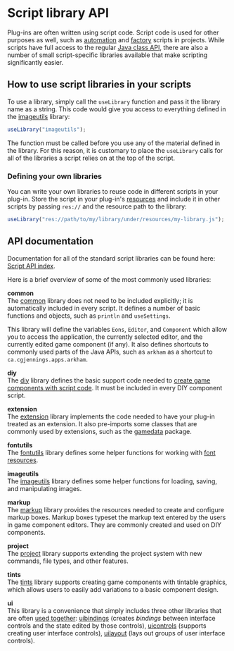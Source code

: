 # Script library API

Plug-ins are often written using script code. Script code is used for other purposes as well, such as [automation](um-proj-automation.md) and [factory](um-proj-csv-factory.md) scripts in projects. While scripts have full access to the regular [Java class API](dm-java-api.md), there are also a number of small script-specific libraries available that make scripting significantly easier.

## How to use script libraries in your scripts

To use a library, simply call the `useLibrary` function and pass it the library name as a string. This code would give you access to everything defined in the [imageutils](assets/jsdoc/imageutils.html) library:

```js
useLibrary("imageutils");
```

The function must be called before you use any of the material defined in the library. For this reason, it is customary to place the `useLibrary` calls for all of the libraries a script relies on at the top of the script.

### Defining your own libraries

You can write your own libraries to reuse code in different scripts in your plug-in. Store the script in your plug-in's [resources](dm-resources.md) and include it in other scripts by passing `res://` and the resource path to the library:

```js
useLibrary("res://path/to/my/library/under/resources/my-library.js");
```

## API documentation

Documentation for all of the standard script libraries can be found here:  
[Script API index](assets/jsdoc/index.html). 

Here is a brief overview of some of the most commonly used libraries:

**common**  
The [common](assets/jsdoc/common.html) library does not need to be included explicitly; it is automatically included in every script. It defines a number of basic functions and objects, such as `println` and `useSettings`.

This library will define the variables `Eons`, `Editor`, and `Component` which allow you to access the application, the currently selected editor, and the currently edited game component (if any). It also defines shortcuts to commonly used parts of the Java APIs, such as `arkham` as a shortcut to `ca.cgjennings.apps.arkham`.

**diy**  
The [diy](assets/jsdoc/diy.html) library defines the basic support code needed to [create game components with script code](dm-diy.md). It must be included in every DIY component script.

**extension**  
The [extension](assets/jsdoc/extension.html) library implements the code needed to have your plug-in treated as an extension. It also pre-imports some classes that are commonly used by extensions, such as the [gamedata](assets/javadoc/gamedata/package-summary.html) package.

**fontutils**  
The [fontutils](assets/jsdoc/fontutils.html) library defines some helper functions for working with [font resources](dm-res-font.md).

**imageutils**  
The [imageutils](assets/jsdoc/imageutils.html) library defines some helper functions for loading, saving, and manipulating images.

**markup**  
The [markup](assets/jsdoc/markup.html) library provides the resources needed to create and configure markup boxes. Markup boxes typeset the markup text entered by the users in game component editors. They are commonly created and used on DIY components.

**project**  
The [project](assets/jsdoc/project.html) library supports extending the project system with new commands, file types, and other features.

**tints**  
The [tints](assets/jsdoc/tints.html) library supports creating game components with tintable graphics, which allows users to easily add variations to a basic component design.

**ui**  
This library is a convenience that simply includes three other libraries that are often [used together](dm-diy.html): [uibindings](assets/jsdoc/uibindings.html) (creates *bindings* between interface controls and the state edited by those controls), [uicontrols](assets/jsdoc/uicontrols.html) (supports creating user interface controls), [uilayout](assets/jsdoc/uilayout.html) (lays out groups of user interface controls).
